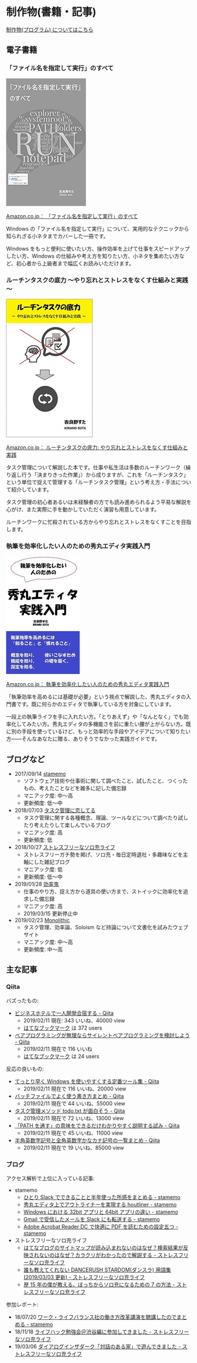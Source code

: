 # 制作物(書籍・記事)
[制作物(プログラム) についてはこちら](works.md)

## 電子書籍

### 「ファイル名を指定して実行」のすべて
![cover_allofrundialog.jpg](img/cover_allofrundialog.jpg)

[Amazon.co.jp： 「ファイル名を指定して実行」のすべて](https://www.amazon.co.jp/dp/B07JF3BHP5/)

Windows の「ファイル名を指定して実行」について、実用的なテクニックから知られざる小ネタまでカバーした一冊です。

Windows をもっと便利に使いたい方、操作効率を上げて仕事をスピードアップしたい方、Windows の仕組みや考え方を知りたい方、小ネタを集めたい方など、初心者から上級者まで幅広くお読みいただけます。

### ルーチンタスクの底力 ～やり忘れとストレスをなくす仕組みと実践～
![cover_routinetask_power.jpg](img/cover_routinetask_power.jpg)

[Amazon.co.jp： ルーチンタスクの底力: やり忘れとストレスをなくす仕組みと実践](https://www.amazon.co.jp/dp/B07MJW8MVD)

タスク管理について解説した本です。仕事や私生活は多数のルーチンワーク（繰り返し行う「決まりきった作業」）から成りますが、これを「ルーチンタスク」という単位で捉えて管理する「ルーチンタスク管理」という考え方・手法について紹介しています。

タスク管理の初心者あるいは未経験者の方でも読み進められるよう平易な解説を心がけ、また実際に手を動かしていただく演習も用意しています。

ルーチンワークに忙殺されている方からやり忘れとストレスをなくすことを目指します。

### 執筆を効率化したい人のための秀丸エディタ実践入門
![cover_hidemaru_efficy.jpg](img/cover_hidemaru_efficy.jpg)

[Amazon.co.jp： 執筆を効率化したい人のための秀丸エディタ実践入門](https://www.amazon.co.jp/dp/B07R6FTSMT)

「執筆効率を高めるには基礎が必要」という視点で解説した、秀丸エディタの入門書です。既に何らかのエディタで執筆している方を対象にしています。

一段上の執筆ライフを手に入れたい方。「とりあえず」や「なんとなく」でも効率化してみたい方。秀丸エディタの多機能さを前に重たい腰が上がらない方。既に別の手段を使っているけど、もっと効率的な手段やアイデアについて知りたい方――そんなあなたに贈る、ありそうでなかった実践ガイドです。

## ブログなど
- 2017/09/14 [stamemo](http://stakiran.hatenablog.com/)
  - ソフトウェア技術や仕事術に関して調べたこと、試したこと、つくったもの、考えたことなどを雑多に記した備忘録
  - マニアック度: 中～高
  - 更新頻度: 低～中
- 2018/07/03 [タスク管理に恋してる](https://ilovetaskmanagement.hatenablog.com/archive/2018/7)
  - タスク管理に関する各種概念、理論、ツールなどについて調べたり試したり考えたりして楽しんでいるブログ
  - マニアック度: 高
  - 更新頻度: 低
- 2018/10/27 [ストレスフリーなソロ充ライフ](https://stressfree-fulfilling-solo.hatenablog.com/)
  - ストレスフリーガチ勢を掲げ、ソロ充・毎日定時退社・多趣味などを主軸にした雑記ブログ
  - マニアック度: 低
  - 更新頻度: 低～中
- 2019/01/28 [効率鬼](https://kouritsuoni.hatenablog.com/)
  - 仕事のやり方、捉え方から道具の使い方まで、ストイックに効率化を追求した備忘録
  - マニアック度: 高
  - 2019/03/15 更新停止中
- 2019/02/23 [Monolithic](https://stakiran.github.io/monolithic/)
  - タスク管理、効率論、Soloism など持論について文書化を試みたウェブサイト
  - マニアック度: 中～高
  - 更新頻度: 中～高

## 主な記事

### Qiita
バズったもの:

- [ビジネスホテルで一人開発合宿する - Qiita](https://qiita.com/sta/items/65e20f74d4891ab3625d)
  - 2019/02/11 現在: 343 いいね、40000 view
  - [はてなブックマーク](http://b.hatena.ne.jp/entry/s/qiita.com/sta/items/65e20f74d4891ab3625d) は 372 users
- [ベアプログラミングが無理ならサイレントベアプログラミングを検討しよう - Qiita](https://qiita.com/sta/items/6661cfcb57cfefa9a36a)
  - 2019/02/11 現在で 116 いいね
  - [はてなブックマーク](http://b.hatena.ne.jp/entry/s/qiita.com/sta/items/6661cfcb57cfefa9a36a) は 24 users

反応の良いもの:

- [てっとり早く Windows を使いやすくする定番ツール集 - Qiita](https://qiita.com/sta/items/65b6ed5c0c349c03fb40)
  - 2019/02/11 現在で 116 いいね、20000 view
- [バッチファイルでよく使う書き方まとめ - Qiita](https://qiita.com/sta/items/8cab80fe74b8dcfa5336)
  - 2019/02/11 現在で 44 いいね、55000 view
- [タスク管理メソッド todo.txt が面白そう - Qiita](https://qiita.com/sta/items/0f72c9c956cf05df8141)
  - 2019/02/11 現在で 72 いいね、13000 view
- [「PATH を通す」の意味をできるだけわかりやすく説明する試み - Qiita](https://qiita.com/sta/items/63e1048025d1830d12fd)
  - 2019/02/11 現在で 45 いいね、11000 view
- [半角英数字記号と全角英数字かなカナ記号の一覧まとめ - Qiita](https://qiita.com/sta/items/848e7a8c4699a59c604f)
  - 2019/02/11 現在で 19 いいね、85000 view

### ブログ
アクセス解析で上位に入っている記事:

- stamemo
  - [ひとり Slack でできることと半年使った所感をまとめる - stamemo](http://stakiran.hatenablog.com/entry/2017/09/17/091255)
  - [秀丸エディタ上でアウトライナーを実現する houtliner - stamemo](http://stakiran.hatenablog.com/entry/2019/01/17/185211)
  - [Windows における 32bit アプリと 64bit アプリの違い - stamemo](http://stakiran.hatenablog.com/entry/2017/09/14/213307)
  - [Gmail で受信したメールを Slack にも転送する - stamemo](http://stakiran.hatenablog.com/entry/2018/01/13/173034)
  - [Adobe Acrobat Reader DC で快適に PDF を読むための設定五つ - stamemo](http://stakiran.hatenablog.com/entry/2018/05/12/175900)
- ストレスフリーなソロ充ライフ
  - [はてなブログのサイトマップが読み込まれないのはなぜ？検索結果が反映されないのはなぜ？カラクリがわかったので解説する - ストレスフリーなソロ充ライフ](https://stressfree-fulfilling-solo.hatenablog.com/entry/2019/03/17/160105)
  - [誰も教えてくれない DANCERUSH STARDOM(ダンスラ) 用語集 (2019/03/03 更新) - ストレスフリーなソロ充ライフ](https://stressfree-fulfilling-solo.hatenablog.com/entry/2018/11/09/073300)
  - [歴 15 年の僕が教える、ぼっちからソロ充になるための 7 の方法 - ストレスフリーなソロ充ライフ](https://stressfree-fulfilling-solo.hatenablog.com/entry/2018/12/25/071200)

参加レポート:

- 18/07/20 [ワーク・ライフバランス社の働き方改革講演を聴講したのでまとめる - stamemo](http://stakiran.hatenablog.com/entry/2018/07/20/200843)
- 18/11/18 [ライフハック勉強会＠渋谷編に参加してきました - ストレスフリーなソロ充ライフ](https://stressfree-fulfilling-solo.hatenablog.com/entry/2018/11/18/090152)
- 19/03/06 [ダイアログインザダーク「対話のある家」で遊んできました - ストレスフリーなソロ充ライフ](https://stressfree-fulfilling-solo.hatenablog.com/entry/2019/03/06/070100)
